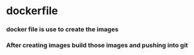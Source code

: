 # dockerfile

### docker file is use to create the images

### After creating images build those images and pushing into git